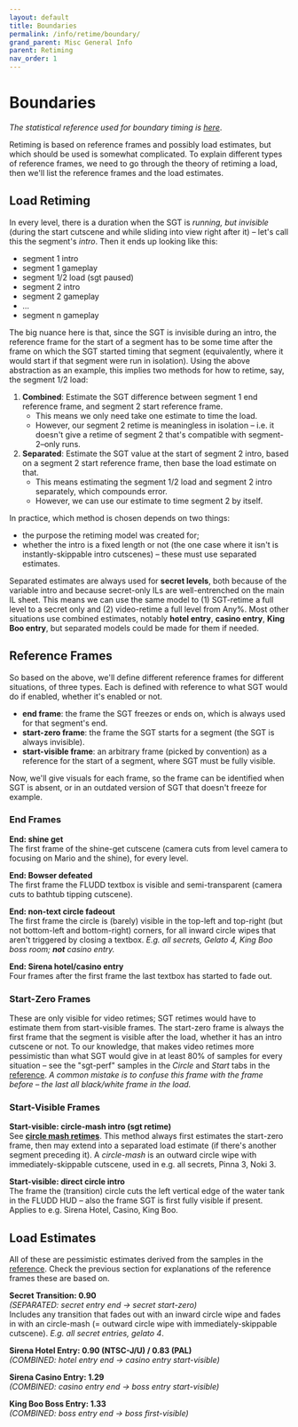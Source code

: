 ```yaml
---
layout: default
title: Boundaries
permalink: /info/retime/boundary/
grand_parent: Misc General Info
parent: Retiming
nav_order: 1
---
```


# Boundaries

*The statistical reference used for boundary timing is [here](https://tiny.cc/smsilretiming)*.

Retiming is based on reference frames and possibly load estimates, but which should be used is somewhat complicated. To explain different types of reference frames, we need to go through the theory of retiming a load, then we'll list the reference frames and  the load estimates.

## Load Retiming
In every level, there is a duration when the SGT is *running, but invisible* (during the start cutscene and while sliding into view right after it) – let's call this the segment's *intro*. Then it ends up looking like this:
- segment 1 intro
- segment 1 gameplay
- segment 1/2 load (sgt paused)
- segment 2 intro
- segment 2 gameplay
- ...
- segment n gameplay

The big nuance here is that, since the SGT is invisible during an intro, the reference frame for the start of a segment has to be some time after the frame on which the SGT started timing that segment (equivalently, where it would start if that segment were run in isolation). Using the above abstraction as an example, this implies two methods for how to retime, say, the segment 1/2 load:
1. **Combined**: Estimate the SGT difference between segment 1 end reference frame, and segment 2 start reference frame.
    - This means we only need take one estimate to time the load.
    - However, our segment 2 retime is meaningless in isolation – i.e. it doesn't give a retime of segment 2 that's compatible with segment-2–only runs.
2. **Separated**: Estimate the SGT value at the start of segment 2 intro, based on a segment 2 start reference frame, then base the load estimate on that.
    - This means estimating the segment 1/2 load and segment 2 intro separately, which compounds error.
    - However, we can use our estimate to time segment 2 by itself.

In practice, which method is chosen depends on two things:
- the purpose the retiming model was created for;
- whether the intro is a fixed length or not (the one case where it isn't is instantly-skippable intro cutscenes) – these must use separated estimates.

Separated estimates are always used for **secret levels**, both because of the variable intro and because secret-only ILs are well-entrenched on the main IL sheet. This means we can use the same model to (1) SGT-retime a full level to a secret only and (2) video-retime a full level from Any%. Most other situations use combined estimates, notably **hotel entry**, **casino entry**, **King Boo entry**, but separated models could be made for them if needed.

## Reference Frames
So based on the above, we'll define different reference frames for different situations, of three types. Each is defined with reference to what SGT would do if enabled, whether it's enabled or not.
- **end frame**: the frame the SGT freezes or ends on, which is always used for that segment's end.
- **start-zero frame**: the frame the SGT starts for a segment (the SGT is always invisible).
- **start-visible frame**: an arbitrary frame (picked by convention) as a reference for the start of a segment, where SGT must be fully visible.

Now, we'll give visuals for each frame, so the frame can be identified when SGT is absent, or in an outdated version of SGT that doesn't freeze for example.

### End Frames
**End: shine get**  
The first frame of the shine-get cutscene (camera cuts from level camera to focusing on Mario and the shine), for every level.

**End: Bowser defeated**  
The first frame the FLUDD textbox is visible and semi-transparent (camera cuts to bathtub tipping cutscene).

**End: non-text circle fadeout**  
The first frame the circle is (barely) visible in the top-left and top-right (but not bottom-left and bottom-right) corners, for all inward circle wipes that aren't triggered by closing a textbox. *E.g. all secrets, Gelato 4, King Boo boss room; **not** casino entry.*

**End: Sirena hotel/casino entry**  
Four frames after the first frame the last textbox has started to fade out.

### Start-Zero Frames
These are only visible for video retimes; SGT retimes would have to estimate them from start-visible frames. The start-zero frame is always the first frame that the segment is visible after the load, whether it has an intro cutscene or not. To our knowledge, that makes video retimes more pessimistic than what SGT would give in at least 80% of samples for every situation – see the "sgt-perf" samples in the *Circle* and *Start* tabs in the [reference](https://tiny.cc/smsilretiming). *A common mistake is to confuse this frame with the frame before – the last all black/white frame in the load.*

### Start-Visible Frames
**Start-visible: circle-mash intro (sgt retime)**  
See [**circle mash retimes**](circle-mash). This method always first estimates the start-zero frame, then may extend into a separated load estimate (if there's another segment preceding it). A *circle-mash* is an outward circle wipe with immediately-skippable cutscene, used in e.g. all secrets, Pinna 3, Noki 3.

**Start-visible: direct circle intro**  
The frame the (transition) circle cuts the left vertical edge of the water tank in the FLUDD HUD – also the frame SGT is first fully visible if present. Applies to e.g. Sirena Hotel, Casino, King Boo.

## Load Estimates
All of these are pessimistic estimates derived from the samples in the [reference](https://tiny.cc/smsilretiming). Check the previous section for explanations of the reference frames these are based on.

**Secret Transition: 0.90**  
*(SEPARATED: secret entry end → secret start-zero)*  
Includes any transition that fades out with an inward circle wipe and fades in with an circle-mash (= outward circle wipe with immediately-skippable cutscene). *E.g. all secret entries, gelato 4*.

**Sirena Hotel Entry: 0.90 (NTSC-J/U) / 0.83 (PAL)**  
*(COMBINED: hotel entry end → casino entry start-visible)*  

**Sirena Casino Entry: 1.29**  
*(COMBINED: casino entry end → boss entry start-visible)*  

**King Boo Boss Entry: 1.33**  
*(COMBINED: boss entry end → boss first-visible)*  
